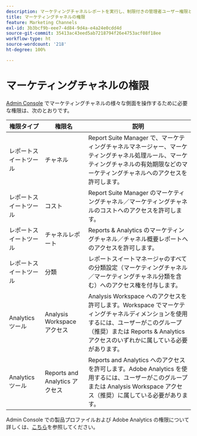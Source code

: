 ```yaml
---
description: マーケティングチャネルレポートを実行し、制限付きの管理者ユーザー権限とユーザーグループ権限をレポートに許可する方法について説明します。
title: マーケティングチャネルの権限
feature: Marketing Channels
exl-id: 3b3bcf9b-eee7-4d84-9d4a-e4a24e0cdd4d
source-git-commit: 35413ac43eed5ab7218794f26e4753acf08f18ee
workflow-type: ht
source-wordcount: '218'
ht-degree: 100%

---
```


# マーケティングチャネルの権限

[Admin Console](https://adminconsole.adobe.com/) でマーケティングチャネルの様々な側面を操作するために必要な権限は、次のとおりです。

| 権限タイプ | 権限名 | 説明 |
|---|---|---|
| レポートスイートツール | チャネル | Report Suite Manager で、マーケティングチャネルマネージャー、マーケティングチャネル処理ルール、マーケティングチャネルの有効期限などのマーケティングチャネルへのアクセスを許可します。 |
| レポートスイートツール | コスト | Report Suite Manager のマーケティングチャネル／マーケティングチャネルのコストへのアクセスを許可します。 |
| レポートスイートツール | チャネルレポート | Reports &amp; Analytics のマーケティングチャネル／チャネル概要レポートへのアクセスを許可します。 |
| レポートスイートツール | 分類 | レポートスイートマネージャのすべての分類設定（マーケティングチャネル／マーケティングチャネル分類を含む）へのアクセス権を付与します。 |
| Analytics ツール | Analysis Workspace アクセス | Analysis Workspace へのアクセスを許可します。Workspace でマーケティングチャネルディメンションを使用するには、ユーザーがこのグループ（推奨）または Reports &amp; Analytics アクセスのいずれかに属している必要があります。 |
| Analytics ツール | Reports and Analytics アクセス | Reports and Analytics へのアクセスを許可します。Adobe Analytics を使用するには、ユーザーがこのグループまたは Analysis Workspace アクセス（推奨）に属している必要があります。 |

Admin Console での製品プロファイルおよび Adobe Analytics の権限について詳しくは、[こちら](https://experienceleague.adobe.com/docs/analytics/admin/admin-console/permissions/product-profile.html?lang=ja)を参照してください。
